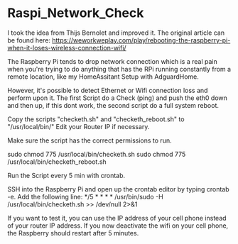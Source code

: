 # Raspi_Network_Check

I took the idea from Thijs Bernolet and improved it.
The original article can be found here: https://weworkweplay.com/play/rebooting-the-raspberry-pi-when-it-loses-wireless-connection-wifi/

The Raspberry Pi tends to drop network connection which is a real pain when you're trying to do anything that has the RPi running constantly from a remote location, like my HomeAssitant Setup with AdguardHome.

However, it's possible to detect Ethernet or Wifi connection loss and perform upon it. 
The first Script do a Check (ping) and push the eth0 down and then up, if this dont work, the second script do a full system reboot.

Copy the scripts "checketh.sh" and "checketh_reboot.sh" to "/usr/local/bin/"
Edit your Router IP if necessary.

Make sure the script has the correct permissions to run.

sudo chmod 775 /usr/local/bin/checketh.sh
sudo chmod 775 /usr/local/bin/checketh_reboot.sh


Run the Script every 5 min with crontab.

SSH into the Raspberry Pi and open up the crontab editor by typing crontab -e.
Add the following line:
*/5 * * * * /usr/bin/sudo -H /usr/local/bin/checketh.sh >> /dev/null 2>&1





If you want to test it, you can use the IP address of your cell phone instead of your router IP address. If you now deactivate the wifi on your cell phone, the Raspberry should restart after 5 minutes. 
